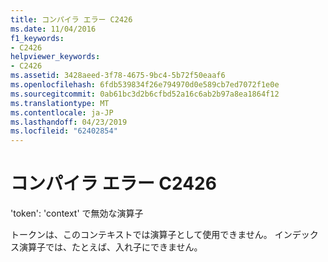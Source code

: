 ```yaml
---
title: コンパイラ エラー C2426
ms.date: 11/04/2016
f1_keywords:
- C2426
helpviewer_keywords:
- C2426
ms.assetid: 3428aeed-3f78-4675-9bc4-5b72f50eaaf6
ms.openlocfilehash: 6fdb539834f26e794970d0e589cb7ed7072f1e0e
ms.sourcegitcommit: 0ab61bc3d2b6cfbd52a16c6ab2b97a8ea1864f12
ms.translationtype: MT
ms.contentlocale: ja-JP
ms.lasthandoff: 04/23/2019
ms.locfileid: "62402854"
---
```

# <a name="compiler-error-c2426"></a>コンパイラ エラー C2426

'token': 'context' で無効な演算子

トークンは、このコンテキストでは演算子として使用できません。 インデックス演算子では、たとえば、入れ子にできません。